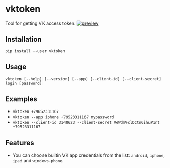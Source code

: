 # vktoken
Tool for getting VK access token.
[![preview](https://asciinema.org/a/oZXWlLuODZ9K78KVNFKLdAmem.svg)](https://asciinema.org/a/oZXWlLuODZ9K78KVNFKLdAmem)

## Installation
`pip install --user vktoken`

## Usage
`vktoken [--help] [--version] [--app] [--client-id] [--client-secret] login [password]`

## Examples
* `vktoken +79652331167`  
* `vktoken --app iphone +79523311167 mypassword`
* `vktoken --client-id 3140623 --client-secret VeWdmVclDCtn6ihuP1nt +79523311167`

## Features
* You can choose builtin VK app credentials from the list: `android`, `iphone`, `ipad` and `windows-phone`.
